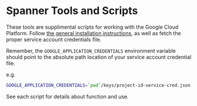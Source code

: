 # Spanner Tools and Scripts

These tools are supplimental scripts for working with the Google Cloud Platform. Follow [the general installation instructions](https://cloud.google.com/spanner/docs/getting-started/python/), as well as fetch the proper service account credentials file. 

Remember, the `GOOGLE_APPLICATION_CREDENTIALS` environment variable should point to the absolute path location of your service account credential file.

e.g. 
```bash
GOOGLE_APPLICATION_CREDENTIALS=`pwd`/keys/project-id-service-cred.json venv/bin/python purge_ttl.py
```
See each script for details about function and use.
